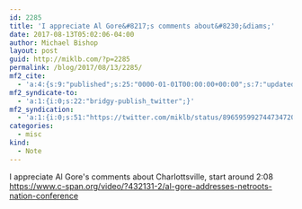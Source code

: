 ```yaml
---
id: 2285
title: 'I appreciate Al Gore&#8217;s comments about&#8230;&diams;'
date: 2017-08-13T05:02:06-04:00
author: Michael Bishop
layout: post
guid: http://miklb.com/?p=2285
permalink: /blog/2017/08/13/2285/
mf2_cite:
  - 'a:4:{s:9:"published";s:25:"0000-01-01T00:00:00+00:00";s:7:"updated";s:25:"0000-01-01T00:00:00+00:00";s:8:"category";a:1:{i:0;s:0:"";}s:6:"author";a:0:{}}'
mf2_syndicate-to:
  - 'a:1:{i:0;s:22:"bridgy-publish_twitter";}'
mf2_syndication:
  - 'a:1:{i:0;s:51:"https://twitter.com/miklb/status/896595992744734720";}'
categories:
  - misc
kind:
  - Note
---
```

I appreciate Al Gore's comments about Charlottsville, start around 2:08 <https://www.c-span.org/video/?432131-2/al-gore-addresses-netroots-nation-conference>